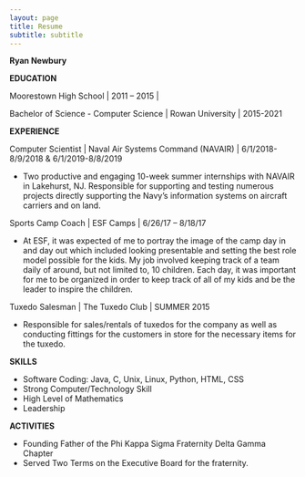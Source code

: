 ```yaml
---
layout: page
title: Resume
subtitle: subtitle
---
```


__Ryan Newbury__

__EDUCATION__

Moorestown High School | 2011 – 2015 |

Bachelor of Science - Computer Science | Rowan University | 2015-2021

__EXPERIENCE__

Computer Scientist | Naval Air Systems Command (NAVAIR) | 6/1/2018-8/9/2018 & 6/1/2019-8/8/2019
  
* Two productive and engaging 10-week summer internships with NAVAIR in Lakehurst, NJ. Responsible for supporting and testing numerous projects directly supporting the Navy’s information systems on aircraft carriers and on land.

Sports Camp Coach | ESF Camps | 6/26/17 – 8/18/17
  
* At ESF, it was expected of me to portray the image of the camp day in and day out which included looking presentable and setting the best role model possible for the kids. My job involved keeping track of a team daily of around, but not limited to, 10 children. Each day, it was important for me to be organized in order to keep track of all of my kids and be the leader to inspire the children.

Tuxedo Salesman | The Tuxedo Club | SUMMER 2015
  
* Responsible for sales/rentals of tuxedos for the company as well as conducting fittings for the customers in store for the necessary items for the tuxedo.

__SKILLS__

* Software Coding: Java, C, Unix, Linux, Python, HTML, CSS
* Strong Computer/Technology Skill
* High Level of Mathematics
* Leadership

__ACTIVITIES__

* Founding Father of the Phi Kappa Sigma Fraternity Delta Gamma Chapter 
* Served Two Terms on the Executive Board for the fraternity.

